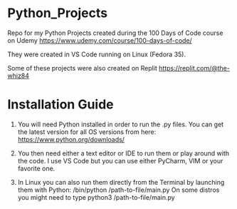 # Python_Projects
Repo for my Python Projects created during the 100 Days of Code course on Udemy
https://www.udemy.com/course/100-days-of-code/

They were created in VS Code running on Linux (Fedora 35).

Some of these projects were also created on Replit
https://replit.com/@the-whiz84

# Installation Guide

1. You will need Python installed in order to run the .py files. 
You can get the latest version for all OS versions from here:
https://www.python.org/downloads/

2. You then need either a text editor or IDE to run them or play around with the code.
I use VS Code but you can use either PyCharm, VIM or your favorite one.

3. In Linux you can also run them directly from the Terminal by launching them with Python:
/bin/python /path-to-file/main.py
 On some distros you might need to type
python3 /path-to-file/main.py
